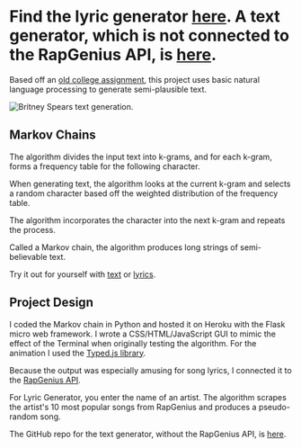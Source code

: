 
# Find the lyric generator [here](https://generatelyrics.herokuapp.com/). A text generator, which is not connected to the RapGenius API, is [here](https://generatetext.herokuapp.com/).

Based off an [old college assignment](https://www.cs.princeton.edu/courses/archive/fall15/cos126/assignments/markov.html), this project uses basic natural language processing to generate semi-plausible text.

![Britney Spears text generation.](MarkovLyric2/britney.png)

## Markov Chains

The algorithm divides the input text into k-grams, and for each k-gram, forms a frequency table for the following character.

When generating text, the algorithm looks at the current k-gram and selects a random character based off the weighted distribution of the frequency table.

The algorithm incorporates the character into the next k-gram and repeats the process.

Called a Markov chain, the algorithm produces long strings of semi-believable text.

Try it out for yourself with [text](https://generatetext.herokuapp.com/) or [lyrics](https://generatelyrics.herokuapp.com/).


## Project Design

I coded the Markov chain in Python and hosted it on Heroku with the Flask micro web framework. I wrote a CSS/HTML/JavaScript GUI to mimic the effect of the Terminal when originally testing the algorithm. For the animation I used the [Typed.js library](https://github.com/mattboldt/typed.js/).

Because the output was especially amusing for song lyrics, I connected it to the [RapGenius API](https://genius.com/developers). 

For Lyric Generator, you enter the name of an artist. The algorithm scrapes the artist's 10 most popular songs from RapGenius and produces a pseudo-random song.

The GitHub repo for the text generator, without the RapGenius API, is [here](https://github.com/soniajoseph/MarkovLyric).

